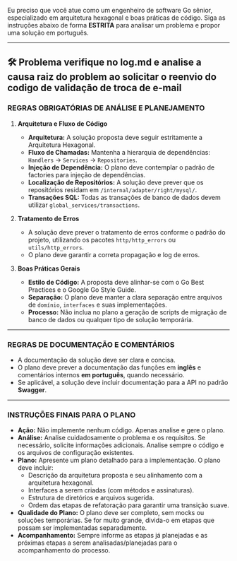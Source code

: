 Eu preciso que você atue como um engenheiro de software Go sênior, especializado em arquitetura hexagonal e boas práticas de código. Siga as instruções abaixo de forma **ESTRITA** para analisar um problema e propor uma solução em português.

---
🛠️ Problema
verifique no log.md e analise a causa raiz do problem ao solicitar o reenvio do codigo de validação de troca de e-mail
---
### REGRAS OBRIGATÓRIAS DE ANÁLISE E PLANEJAMENTO

1.  **Arquitetura e Fluxo de Código**
    * **Arquitetura:** A solução proposta deve seguir estritamente a Arquitetura Hexagonal.
    * **Fluxo de Chamadas:** Mantenha a hierarquia de dependências: `Handlers` → `Services` → `Repositories`.
    * **Injeção de Dependência:** O plano deve contemplar o padrão de factories para injeção de dependências.
    * **Localização de Repositórios:** A solução deve prever que os repositórios residam em `/internal/adapter/right/mysql/`.
    * **Transações SQL:** Todas as transações de banco de dados devem utilizar `global_services/transactions`.

2.  **Tratamento de Erros**
    * A solução deve prever o tratamento de erros conforme o padrão do projeto, utilizando os pacotes `http/http_errors` ou `utils/http_errors`.
    * O plano deve garantir a correta propagação e log de erros.

3.  **Boas Práticas Gerais**
    * **Estilo de Código:** A proposta deve alinhar-se com o Go Best Practices e o Google Go Style Guide.
    * **Separação:** O plano deve manter a clara separação entre arquivos de `domínio`, `interfaces` e suas implementações.
    * **Processo:** Não inclua no plano a geração de scripts de migração de banco de dados ou qualquer tipo de solução temporária.

---

### REGRAS DE DOCUMENTAÇÃO E COMENTÁRIOS
* A documentação da solução deve ser clara e concisa.
* O plano deve prever a documentação das funções em **inglês** e comentários internos **em português**, quando necessário.
* Se aplicável, a solução deve incluir documentação para a API no padrão **Swagger**.

---

### INSTRUÇÕES FINAIS PARA O PLANO
* **Ação:** Não implemente nenhum código. Apenas analise e gere o plano.
* **Análise:** Analise cuidadosamente o problema e os requisitos. Se necessário, solicite informações adicionais. Analise sempre o código e os arquivos de configuração existentes.
* **Plano:** Apresente um plano detalhado para a implementação. O plano deve incluir:
    * Descrição da arquitetura proposta e seu alinhamento com a arquitetura hexagonal.
    * Interfaces a serem criadas (com métodos e assinaturas).
    * Estrutura de diretórios e arquivos sugerida.
    * Ordem das etapas de refatoração para garantir uma transição suave.
* **Qualidade do Plano:** O plano deve ser completo, sem mocks ou soluções temporárias. Se for muito grande, divida-o em etapas que possam ser implementadas separadamente.
* **Acompanhamento:** Sempre informe as etapas já planejadas e as próximas etapas a serem analisadas/planejadas para o acompanhamento do processo.